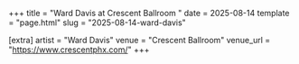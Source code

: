 +++
title = "Ward Davis at Crescent Ballroom "
date = 2025-08-14
template = "page.html"
slug = "2025-08-14-ward-davis"

[extra]
artist = "Ward Davis"
venue = "Crescent Ballroom"
venue_url = "https://www.crescentphx.com/"
+++
